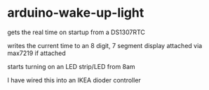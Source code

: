 # arduino-wake-up-light

gets the real time on startup from a DS1307RTC

writes the current time to an 8 digit, 7 segment display attached via max7219 if attached

starts turning on an LED strip/LED from 8am

I have wired this into an IKEA dioder controller
